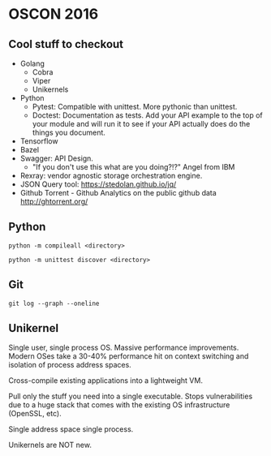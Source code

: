 # OSCON 2016


## Cool stuff to checkout

* Golang
    * Cobra
    * Viper
    * Unikernels
* Python
    * Pytest: Compatible with unittest. More pythonic than unittest.
    * Doctest: Documentation as tests. Add your API example to the top of your module and will run it to see if your API actually does do the things you document.
* Tensorflow
* Bazel
* Swagger: API Design. 
    * "If you don't use this what are you doing?!?" Angel from IBM
* Rexray: vendor agnostic storage orchestration engine.
* JSON Query tool: https://stedolan.github.io/jq/
* Github Torrent - Github Analytics on the public github data http://ghtorrent.org/

## Python

``python -m compileall <directory>``

``python -m unittest discover <directory>``

## Git

``git log --graph --oneline``


## Unikernel

Single user, single process OS. Massive performance improvements. Modern OSes take a 30-40% performance hit on context switching and isolation of process address spaces.

Cross-compile existing applications into a lightweight VM.

Pull only the stuff you need into a single executable. Stops vulnerabilities due to a huge stack that comes with the existing OS infrastructure (OpenSSL, etc).

Single address space single process.

Unikernels are NOT new.
